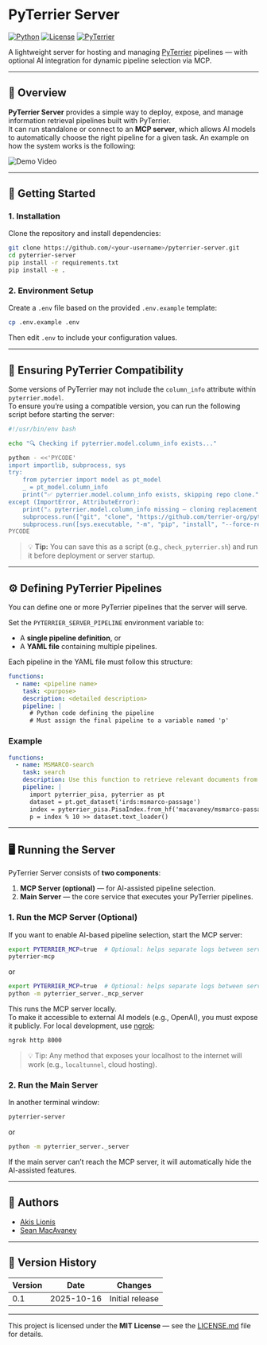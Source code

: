 # PyTerrier Server 

[![Python](https://img.shields.io/badge/python-3.9%2B-blue)](https://www.python.org/)
[![License](https://img.shields.io/badge/license-MIT-green)](./LICENSE.md)
[![PyTerrier](https://img.shields.io/badge/PyTerrier-Compatible-orange)](https://github.com/terrier-org/pyterrier)

A lightweight server for hosting and managing [PyTerrier](https://github.com/terrier-org/pyterrier) pipelines — with optional AI integration for dynamic pipeline selection via MCP.

---

## 📘 Overview

**PyTerrier Server** provides a simple way to deploy, expose, and manage information retrieval pipelines built with PyTerrier.  
It can run standalone or connect to an **MCP server**, which allows AI models to automatically choose the right pipeline for a given task.
An example on how the system works is the following:

![Demo Video](videos/demo.gif)

---

## 🚀 Getting Started

### 1. Installation

Clone the repository and install dependencies:

```bash
git clone https://github.com/<your-username>/pyterrier-server.git
cd pyterrier-server
pip install -r requirements.txt
pip install -e .
```

### 2. Environment Setup

Create a `.env` file based on the provided `.env.example` template:

```bash
cp .env.example .env
```

Then edit `.env` to include your configuration values.

---

## 🧩 Ensuring PyTerrier Compatibility

Some versions of PyTerrier may not include the `column_info` attribute within `pyterrier.model`.  
To ensure you’re using a compatible version, you can run the following script before starting the server:

```bash
#!/usr/bin/env bash

echo "🔍 Checking if pyterrier.model.column_info exists..."

python - <<'PYCODE'
import importlib, subprocess, sys
try:
    from pyterrier import model as pt_model
    _ = pt_model.column_info
    print("✅ pyterrier.model.column_info exists, skipping repo clone.")
except (ImportError, AttributeError):
    print("⚠️ pyterrier.model.column_info missing — cloning replacement repo.")
    subprocess.run(["git", "clone", "https://github.com/terrier-org/pyterrier.git", "pyterrier_src"], check=True)
    subprocess.run([sys.executable, "-m", "pip", "install", "--force-reinstall", "./pyterrier_src"], check=True)
PYCODE
```

> 💡 **Tip:** You can save this as a script (e.g., `check_pyterrier.sh`) and run it before deployment or server startup.

---

## ⚙️ Defining PyTerrier Pipelines

You can define one or more PyTerrier pipelines that the server will serve.

Set the `PYTERRIER_SERVER_PIPELINE` environment variable to:

- A **single pipeline definition**, or  
- A **YAML file** containing multiple pipelines.

Each pipeline in the YAML file must follow this structure:

```yaml
functions:
  - name: <pipeline name>
    task: <purpose>
    description: <detailed description>
    pipeline: |
      # Python code defining the pipeline
      # Must assign the final pipeline to a variable named 'p'
```

### Example

```yaml
functions:
  - name: MSMARCO-search
    task: search
    description: Use this function to retrieve relevant documents from the MSMARCO passage dataset using a BM25 index.
    pipeline: |
      import pyterrier_pisa, pyterrier as pt
      dataset = pt.get_dataset('irds:msmarco-passage')
      index = pyterrier_pisa.PisaIndex.from_hf('macavaney/msmarco-passage.pisa').bm25()
      p = index % 10 >> dataset.text_loader()
```

---

## 🖥️ Running the Server

PyTerrier Server consists of **two components**:

1. **MCP Server (optional)** — for AI-assisted pipeline selection.  
2. **Main Server** — the core service that executes your PyTerrier pipelines.

### 1. Run the MCP Server (Optional)

If you want to enable AI-based pipeline selection, start the MCP server:

```bash
export PYTERRIER_MCP=true  # Optional: helps separate logs between servers
pyterrier-mcp
```
or
```bash
export PYTERRIER_MCP=true  # Optional: helps separate logs between servers
python -m pyterrier_server._mcp_server
```

This runs the MCP server locally.  
To make it accessible to external AI models (e.g., OpenAI), you must expose it publicly. For local development, use [ngrok](https://ngrok.com/):

```bash
ngrok http 8000
```

> 💡 Tip: Any method that exposes your localhost to the internet will work (e.g., `localtunnel`, cloud hosting).

### 2. Run the Main Server

In another terminal window:

```bash
pyterrier-server
```
or
```bash
python -m pyterrier_server._server
```

If the main server can’t reach the MCP server, it will automatically hide the AI-assisted features.

---

## 👥 Authors

- [Akis Lionis](mailto:e.lionis.1@research.gla.ac.uk)  
- [Sean MacAvaney](mailto:Sean.MacAvaney@glasgow.ac.uk)

---

## 🧾 Version History

| Version | Date       | Changes                |
|----------|------------|------------------------|
| 0.1      | 2025-10-16 | Initial release        |

---


This project is licensed under the **MIT License** — see the [LICENSE.md](./LICENSE) file for details.
